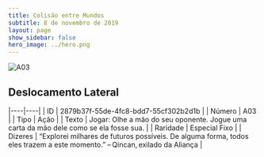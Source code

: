 ```yaml
---
title: Colisão entre Mundos
subtitle: 8 de novembro de 2019
layout: page
show_sidebar: false
hero_image: ../hero.png
---
```


![A03](https://cdn.keyforgegame.com/media/card_front/pt/453_A03_4X22XPH8FHP7_pt.png)

## Deslocamento Lateral

|----|----|
| ID | 2879b37f-55de-4fc8-bdd7-55cf302b2d1b |
| Número | A03 |
| Tipo | Ação |
| Texto | Jogar: Olhe a mão do seu oponente. Jogue uma carta da mão dele como se ela fosse sua. |
| Raridade | Especial Fixo |
| Dizeres | “Explorei milhares de futuros possíveis.  De alguma forma, todos eles trazem a este momento.” – Qincan, exilado da Aliança |
